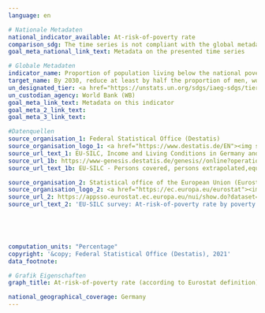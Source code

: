 ```yaml
---
language: en    

# Nationale Metadaten    
national_indicator_available: At-risk-of-poverty rate    
comparison_sdg: The time series is not compliant with the global metadata, but provides additional information.    
goal_meta_national_link_text: Metadata on the presented time series    

# Globale Metadaten    
indicator_name: Proportion of population living below the national poverty line, by sex and age    
target_name: By 2030, reduce at least by half the proportion of men, women and children of all ages living in poverty in all its dimensions according to national definitions    
un_designated_tier: <a href="https://unstats.un.org/sdgs/iaeg-sdgs/tier-classification/" title="Click here for more information on the UN tier classification."  target="_blank">Tier I</a>    
un_custodian_agency: World Bank (WB)    
goal_meta_link_text: Metadata on this indicator    
goal_meta_2_link_text:     
goal_meta_3_link_text:         

#Datenquellen
source_organisation_1: Federal Statistical Office (Destatis)
source_organisation_logo_1: <a href="https://www.destatis.de/EN"><img src="https://g205sdgs.github.io/sdg-indicators/public/OrgImgEn/destatis.png" alt="Logo destatis" style="height:60px; width:148px" /></a>
source_url_text_1: EU-SILC, Income and Living Conditions in Germany and the European Union (only available in German) - Fachserie 15, Reihe 3
source_url_1b: https://www-genesis.destatis.de/genesis//online?operation=table&code=63411-0001&bypass=true&language=en
source_url_text_1b: EU-SILC - Persons covered, persons extrapolated,equivalised net income, at-risk-of-poverty rate – GENESIS online 63411-0001

source_organisation_2: Statistical office of the European Union (Eurostat)
source_organisation_logo_2: <a href="https://ec.europa.eu/eurostat"><img src="https://g205sdgs.github.io/sdg-indicators/public/OrgImgEn/eurostat.png" alt="Logo eurostat" style="height:60px; width:148px" /></a>
source_url_2: https://appsso.eurostat.ec.europa.eu/nui/show.do?dataset=ilc_li02&lang=en
source_url_text_2: 'EU-SILC survey: At-risk-of-poverty rate by poverty threshold - Eurostat table [ilc_li02]'




    
computation_units: "Percentage"    
copyright: '&copy; Federal Statistical Office (Destatis), 2021'    
data_footnote:     

# Grafik Eigenschaften    
graph_title: At-risk-of-poverty rate (according to Eurostat definition)    

national_geographical_coverage: Germany    
---
```


<span></span>